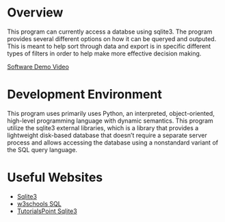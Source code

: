 # Overview

This program can currently access a databse using sqlite3. The program provides several different options on how it can be queryed and outputed. This is meant to help sort through data and export is in specific different types of filters in order to help make more effective decision making.

[Software Demo Video](https://www.youtube.com/watch?v=jg2mc_JqS-U)

# Development Environment

This program uses primarily uses Python, an interpreted, object-oriented, high-level programming language with dynamic semantics. This program utilize the sqlite3 external libraries, which is a library that provides a lightweight disk-based database that doesn’t require a separate server process and allows accessing the database using a nonstandard variant of the SQL query language.

# Useful Websites

* [Sqlite3](https://docs.python.org/3/library/sqlite3.html)
* [w3schools SQL](https://www.w3schools.com/sql/)
* [TutorialsPoint Sqlite3](https://www.tutorialspoint.com/sqlite/sqlite_python.htm)